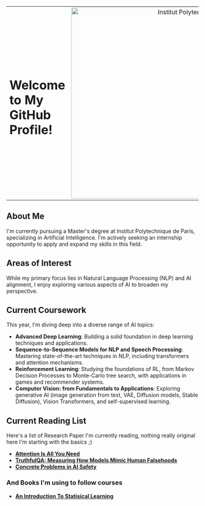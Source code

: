 <table border="0" cellspacing="0" cellpadding="0">
  <tr>
    <td width="70%">
      <h1>Welcome to My GitHub Profile!</h1>
    </td>
    <td width="30%" align="right">
      <img src="https://pbs.twimg.com/media/D8JRSBSXsAMgbdw?format=jpg&name=4096x4096" alt="Institut Polytechnique de Paris Logo" width="500"/>
    </td>
  </tr>
</table>

## About Me
I'm currently pursuing a Master's degree at Institut Polytechnique de Paris, specializing in Artificial Intelligence. I'm actively seeking an internship opportunity to apply and expand my skills in this field.

## Areas of Interest
While my primary focus lies in Natural Language Processing (NLP) and AI alignment, I enjoy exploring various aspects of AI to broaden my perspective.

## Current Coursework
This year, I'm diving deep into a diverse range of AI topics:

- **Advanced Deep Learning**: Building a solid foundation in deep learning techniques and applications.
- **Sequence-to-Sequence Models for NLP and Speech Processing**: Mastering state-of-the-art techniques in NLP, including transformers and attention mechanisms.
- **Reinforcement Learning**: Studying the foundations of RL, from Markov Decision Processes to Monte-Carlo tree search, with applications in games and recommender systems.
- **Computer Vision: from Fundamentals to Applications**: Exploring generative AI (image generation from text, VAE, Diffusion models, Stable Diffusion), Vision Transformers, and self-supervised learning.

## Current Reading List
Here's a list of Research Paper I'm currently reading, nothing really original here I'm starting with the basics ;)

- [**Attention Is All You Need** ](https://arxiv.org/pdf/1706.03762)
- [**TruthfulQA: Measuring How Models Mimic Human Falsehoods**](https://arxiv.org/pdf/2109.07958)
- [**Concrete Problems in AI Safety**](https://arxiv.org/pdf/1606.06565)

### And Books I'm using to follow courses 
- [**An Introduction To Statisical Learning**](https://www.statlearning.com/)
